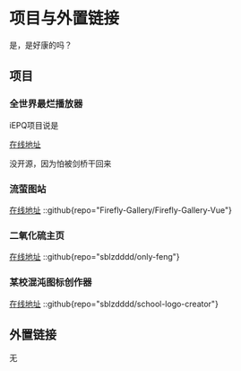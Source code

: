 # 项目与外置链接

是，是好康的吗？

## 项目
### 全世界最烂播放器

iEPQ项目说是

[在线地址](https://wbmpe.sblzd.cn)

没开源，因为怕被剑桥干回来

### 流萤图站
[在线地址](https://firefly-gallery.cn)
::github{repo="Firefly-Gallery/Firefly-Gallery-Vue"}

### 二氧化硫主页
[在线地址](https://sulphurdxd.online/)
::github{repo="sblzdddd/only-feng"}

### 某校混沌图标创作器
[在线地址](https://slc.sulphurdxd.online/)
::github{repo="sblzdddd/school-logo-creator"}

## 外置链接

无



